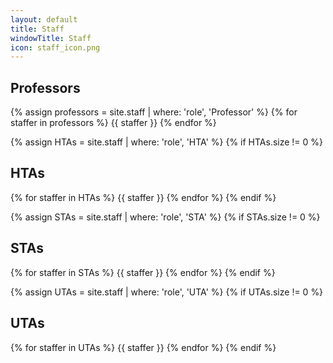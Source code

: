 ```yaml
---
layout: default
title: Staff
windowTitle: Staff
icon: staff_icon.png
---
```


<!-- # {{ page.title }} -->

## Professors
<div class="uta-container">
{% assign professors = site.staff | where: 'role', 'Professor' %}
{% for staffer in professors %}
{{ staffer }}
{% endfor %}
</div>

{% assign HTAs = site.staff | where: 'role', 'HTA' %}
{% if HTAs.size != 0 %}
## HTAs

<div class="uta-container">
{% for staffer in HTAs %}
{{ staffer }}
{% endfor %}
{% endif %}
</div>

{% assign STAs = site.staff | where: 'role', 'STA' %}
{% if STAs.size != 0 %}
## STAs

<div class="uta-container">
{% for staffer in STAs %}
{{ staffer }}
{% endfor %}
{% endif %}
</div>

{% assign UTAs = site.staff | where: 'role', 'UTA' %}
{% if UTAs.size != 0 %}
## UTAs

<div class="uta-container">
  {% for staffer in UTAs %}
  {{ staffer }}
  {% endfor %}
  {% endif %}
</div>
